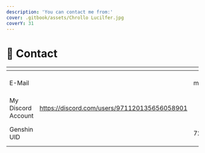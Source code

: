 ```yaml
---
description: 'You can contact me from:'
cover: .gitbook/assets/Chrollo Lucilfer.jpg
coverY: 31
---
```


# 📧 Contact

<table data-view="cards"><thead><tr><th></th><th></th><th></th><th data-hidden data-card-cover data-type="files"></th></tr></thead><tbody><tr><td>E-Mail</td><td></td><td>mali.20072009@outlook.com</td><td><a href=".gitbook/assets/Monkey D_ Luffy (1).jpeg">Monkey D_ Luffy (1).jpeg</a></td></tr><tr><td>My Discord Account</td><td><a href="https://discord.com/users/971120135656058901">https://discord.com/users/971120135656058901</a></td><td></td><td><a href=".gitbook/assets/kurapika flower.jpeg">kurapika flower.jpeg</a></td></tr><tr><td>Genshin UID</td><td></td><td>722430044</td><td><a href=".gitbook/assets/Yoriichi tsugikuni☀️.jpeg">Yoriichi tsugikuni☀️.jpeg</a></td></tr></tbody></table>
